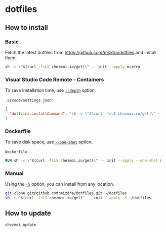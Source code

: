 # dotfiles

## How to install

### Basic

Fetch the latest dotfiles from https://github.com/mizdra/dotfiles and install them.

```bash
sh -c \"$(curl -fsLS chezmoi.io/get)\" -- init --apply mizdra
```

### Visual Studio Code Remote - Containers

To save installation time, use [`--depth`](https://www.chezmoi.io/reference/commands/init/#-depth-depth) option.

`.vscode/settings.json`:

```json
{
  "dotfiles.installCommand": "sh -c \"$(curl -fsLS chezmoi.io/get)\" -- init --apply --depth=1 mizdra"
}
```

### Dockerfile
To save disk space, use [`--one-shot`](https://www.chezmoi.io/reference/commands/init/#-one-shot) option.

`Dockerfile`:

```dockerfile
RUN sh -c \"$(curl -fsLS chezmoi.io/get)\" -- init --apply --one-shot mizdra
```

### Manual
Using the [`-S`](https://www.chezmoi.io/reference/command-line-flags/global/#-s-source-directory) option, you can install from any location.

```bash
git clone git@github.com:mizdra/dotfiles.git ~/dotfiles
sh -c "$(curl -fsLS chezmoi.io/get)" -- init --apply -S ~/dotfiles
```

## How to update

```bash
chezmoi update
```
